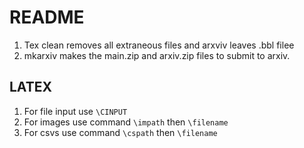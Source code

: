 # README

1. Tex clean removes all extraneous files and arxviv leaves .bbl filee
2. mkarxiv makes the main.zip and arxiv.zip files to submit to arxiv.

## LATEX

1. For file input use ``\CINPUT``
2. For images use command ``\impath`` then ``\filename``
3. For csvs use command ``\cspath`` then ``\filename``
